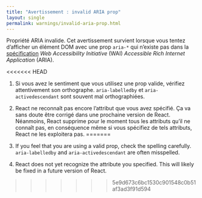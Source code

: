 ```yaml
---
title: "Avertissement : invalid ARIA prop"
layout: single
permalink: warnings/invalid-aria-prop.html
---
```


Propriété ARIA invalide. Cet avertissement survient lorsque vous tentez d’afficher un élément DOM avec une prop `aria-*` qui n’existe pas dans la [spécification](https://www.w3.org/TR/wai-aria-1.1/#states_and_properties) *Web Accessibility Initiative* (WAI) *Accessible Rich Internet Application* (ARIA).

<<<<<<< HEAD
1. Si vous avez le sentiment que vous utilisez une prop valide, vérifiez attentivement son orthographe.  `aria-labelledby` et `aria-activedescendant` sont souvent mal orthographiées.
2. React ne reconnaît pas encore l’attribut que vous avez spécifié. Ça va sans doute être corrigé dans une prochaine version de React. Néanmoins, React supprime pour le moment tous les attributs qu’il ne connaît pas, en conséquence même si vous spécifiez de tels attributs, React ne les exploitera pas.
=======
1. If you feel that you are using a valid prop, check the spelling carefully. `aria-labelledby` and `aria-activedescendant` are often misspelled.

2. React does not yet recognize the attribute you specified. This will likely be fixed in a future version of React.
>>>>>>> 5e9d673c6bc1530c901548c0b51af3ad3f91d594
